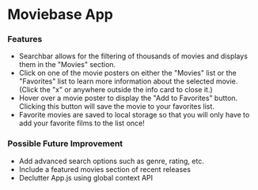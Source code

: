 # Moviebase App

### Features

- Searchbar allows for the filtering of thousands of movies and displays them in the "Movies" section.
- Click on one of the movie posters on either the "Movies" list or the "Favorites" list to learn more information about the selected movie. (Click the "x" or anywhere outside the info card to close it.)
- Hover over a movie poster to display the "Add to Favorites" button. Clicking this button will save the movie to your favorites list.
- Favorite movies are saved to local storage so that you will only have to add your favorite films to the list once!

### Possible Future Improvement

- Add advanced search options such as genre, rating, etc.
- Include a featured movies section of recent releases
- Declutter App.js using global context API

